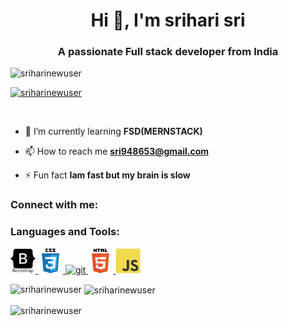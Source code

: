 <h1 align="center">Hi 👋, I'm srihari sri</h1>
<h3 align="center">A passionate  Full stack developer from India</h3>

<p align="left"> <img src="https://komarev.com/ghpvc/?username=sriharinewuser&label=Profile%20views&color=0e75b6&style=flat" alt="sriharinewuser" /> </p>

<p align="left"> <a href="https://github.com/ryo-ma/github-profile-trophy"><img src="https://github-profile-trophy.vercel.app/?username=sriharinewuser" alt="sriharinewuser" /></a> </p>

<p align="left"> <a href="https://twitter.com/" target="blank"><img src="https://img.shields.io/twitter/follow/?logo=twitter&style=for-the-badge" alt="" /></a> </p>

- 🌱 I’m currently learning **FSD(MERNSTACK)**

- 📫 How to reach me **sri948653@gmail.com**

- ⚡ Fun fact **Iam fast but my brain is slow**

<h3 align="left">Connect with me:</h3>
<p align="left">
</p>

<h3 align="left">Languages and Tools:</h3>
<p align="left"> <a href="https://getbootstrap.com" target="_blank" rel="noreferrer"> <img src="https://raw.githubusercontent.com/devicons/devicon/master/icons/bootstrap/bootstrap-plain-wordmark.svg" alt="bootstrap" width="40" height="40"/> </a> <a href="https://www.w3schools.com/css/" target="_blank" rel="noreferrer"> <img src="https://raw.githubusercontent.com/devicons/devicon/master/icons/css3/css3-original-wordmark.svg" alt="css3" width="40" height="40"/> </a> <a href="https://git-scm.com/" target="_blank" rel="noreferrer"> <img src="https://www.vectorlogo.zone/logos/git-scm/git-scm-icon.svg" alt="git" width="40" height="40"/> </a> <a href="https://www.w3.org/html/" target="_blank" rel="noreferrer"> <img src="https://raw.githubusercontent.com/devicons/devicon/master/icons/html5/html5-original-wordmark.svg" alt="html5" width="40" height="40"/> </a> <a href="https://developer.mozilla.org/en-US/docs/Web/JavaScript" target="_blank" rel="noreferrer"> <img src="https://raw.githubusercontent.com/devicons/devicon/master/icons/javascript/javascript-original.svg" alt="javascript" width="40" height="40"/> </a> </p>

<p><img align="left" src="https://github-readme-stats.vercel.app/api/top-langs?username=sriharinewuser&show_icons=true&locale=en&layout=compact" alt="sriharinewuser" /></p>

<p>&nbsp;<img align="center" src="https://github-readme-stats.vercel.app/api?username=sriharinewuser&show_icons=true&locale=en" alt="sriharinewuser" /></p>

<p><img align="center" src="https://github-readme-streak-stats.herokuapp.com/?user=sriharinewuser&" alt="sriharinewuser" /></p>

